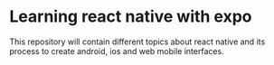 # Learning react native with expo

This repository will contain different topics about react native and its process to create android, ios and web mobile interfaces.
